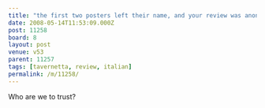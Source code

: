 ```yaml
---
title: "the first two posters left their name, and your review was anonymous"
date: 2008-05-14T11:53:09.000Z
post: 11258
board: 8
layout: post
venue: v53
parent: 11257
tags: [tavernetta, review, italian]
permalink: /m/11258/
---
```

Who are we to trust?
